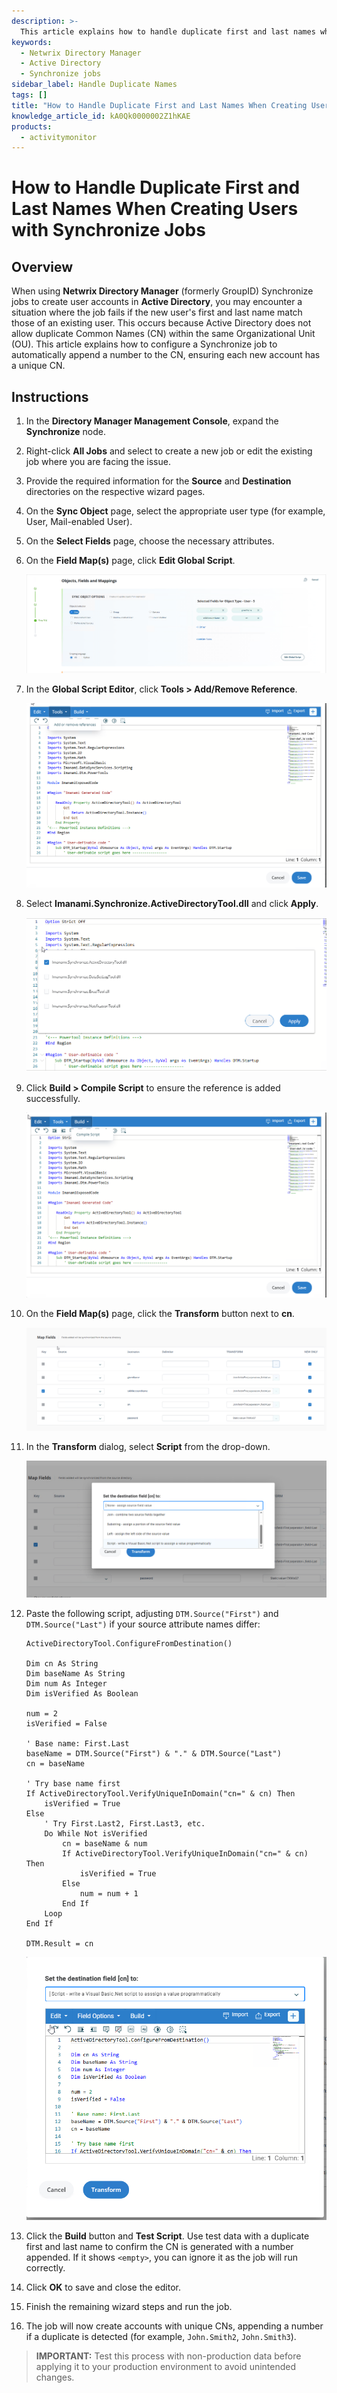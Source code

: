 ```yaml
---
description: >-
  This article explains how to handle duplicate first and last names when creating user accounts with Netwrix Directory Manager Synchronize jobs, ensuring unique Common Names (CN) in Active Directory.
keywords:
  - Netwrix Directory Manager
  - Active Directory
  - Synchronize jobs
sidebar_label: Handle Duplicate Names
tags: []
title: "How to Handle Duplicate First and Last Names When Creating Users with Synchronize Jobs"
knowledge_article_id: kA0Qk0000002Z1hKAE
products:
  - activitymonitor
---
```


# How to Handle Duplicate First and Last Names When Creating Users with Synchronize Jobs

## Overview

When using **Netwrix Directory Manager** (formerly GroupID) Synchronize jobs to create user accounts in **Active Directory**, you may encounter a situation where the job fails if the new user's first and last name match those of an existing user. This occurs because Active Directory does not allow duplicate Common Names (CN) within the same Organizational Unit (OU). This article explains how to configure a Synchronize job to automatically append a number to the CN, ensuring each new account has a unique CN.

## Instructions

1. In the **Directory Manager Management Console**, expand the **Synchronize** node.
2. Right-click **All Jobs** and select to create a new job or edit the existing job where you are facing the issue.
3. Provide the required information for the **Source** and **Destination** directories on the respective wizard pages.
4. On the **Sync Object** page, select the appropriate user type (for example, User, Mail-enabled User).
5. On the **Select Fields** page, choose the necessary attributes.
6. On the **Field Map(s)** page, click **Edit Global Script**.

   ![Edit Global Script in Field Map page](./images/servlet_image_d62b956ff5b7.png)

7. In the **Global Script Editor**, click **Tools > Add/Remove Reference**.

   ![Add/Remove Reference dialog](./images/servlet_image_730b8cce535b.png)

8. Select **Imanami.Synchronize.ActiveDirectoryTool.dll** and click **Apply**.

   ![Build and Compile Script](./images/servlet_image_da0c28343998.png)

9. Click **Build > Compile Script** to ensure the reference is added successfully.

   ![Global Script Editor in Directory Manager](./images/servlet_image_11b4f3368d5c.png)

10. On the **Field Map(s)** page, click the **Transform** button next to **cn**.

    ![Transform button for CN field](./images/servlet_image_a42fc80dbf09.png)

11. In the **Transform** dialog, select **Script** from the drop-down.

    ![Script option in Transform dialog](./images/servlet_image_2b47dbe887ad.png)

12. Paste the following script, adjusting `DTM.Source("First")` and `DTM.Source("Last")` if your source attribute names differ:

    ```plaintext
    ActiveDirectoryTool.ConfigureFromDestination()

    Dim cn As String
    Dim baseName As String
    Dim num As Integer
    Dim isVerified As Boolean

    num = 2
    isVerified = False

    ' Base name: First.Last
    baseName = DTM.Source("First") & "." & DTM.Source("Last")
    cn = baseName

    ' Try base name first
    If ActiveDirectoryTool.VerifyUniqueInDomain("cn=" & cn) Then
        isVerified = True
    Else
        ' Try First.Last2, First.Last3, etc.
        Do While Not isVerified
            cn = baseName & num
            If ActiveDirectoryTool.VerifyUniqueInDomain("cn=" & cn) Then
                isVerified = True
            Else
                num = num + 1
            End If
        Loop
    End If

    DTM.Result = cn
    ```

    ![Script editor with CN transformation script](./images/servlet_image_ed256235324f.png)

13. Click the **Build** button and **Test Script**. Use test data with a duplicate first and last name to confirm the CN is generated with a number appended. If it shows `<empty>`, you can ignore it as the job will run correctly.
14. Click **OK** to save and close the editor.
15. Finish the remaining wizard steps and run the job.
16. The job will now create accounts with unique CNs, appending a number if a duplicate is detected (for example, `John.Smith2`, `John.Smith3`).

> **IMPORTANT:** Test this process with non-production data before applying it to your production environment to avoid unintended changes.